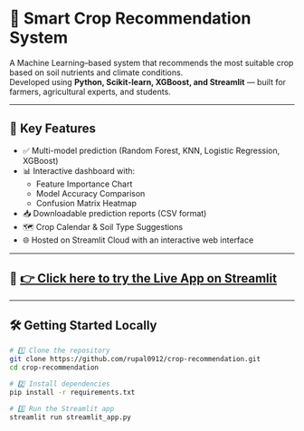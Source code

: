 # 🌾 Smart Crop Recommendation System

A Machine Learning–based system that recommends the most suitable crop based on soil nutrients and climate conditions.  
Developed using **Python, Scikit-learn, XGBoost, and Streamlit** — built for farmers, agricultural experts, and students.

---

## 🚀 Key Features

- ✅ Multi-model prediction (Random Forest, KNN, Logistic Regression, XGBoost)
- 📊 Interactive dashboard with:
  - Feature Importance Chart
  - Model Accuracy Comparison
  - Confusion Matrix Heatmap
- 📥 Downloadable prediction reports (CSV format)
- 🗺️ Crop Calendar & Soil Type Suggestions
- 🌐 Hosted on Streamlit Cloud with an interactive web interface

---

## 🔗 [👉 Click here to try the Live App on Streamlit](https://rupal0912-crop-recommendation-streamlit-app-dyeqej.streamlit.app/)

---

## 🛠️ Getting Started Locally

```bash
# 1️⃣ Clone the repository
git clone https://github.com/rupal0912/crop-recommendation.git
cd crop-recommendation

# 2️⃣ Install dependencies
pip install -r requirements.txt

# 3️⃣ Run the Streamlit app
streamlit run streamlit_app.py



